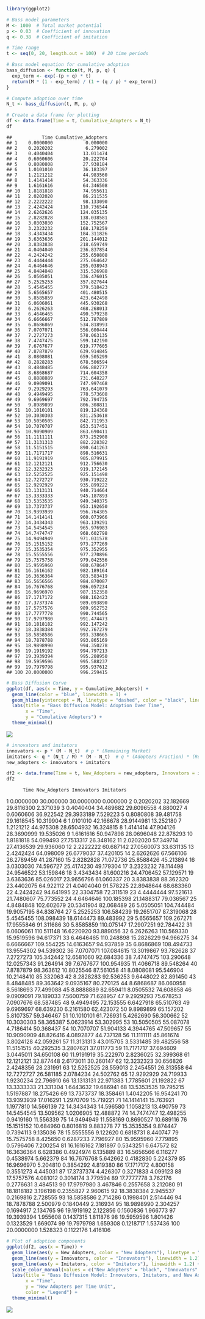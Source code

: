 
``` r
library(ggplot2)

# Bass model parameters
M <- 1000  # Total market potential
p <- 0.03  # Coefficient of innovation
q <- 0.38  # Coefficient of imitation

# Time range
t <- seq(0, 20, length.out = 100)  # 20 time periods
```

``` r
# Bass model equation for cumulative adoption
bass_diffusion <- function(t, M, p, q) {
  exp_term <- exp(-(p + q) * t)
  return(M * (1 - exp_term) / (1 + (q / p) * exp_term))
}

# Compute adoption over time
N_t <- bass_diffusion(t, M, p, q)

# Create a data frame for plotting
df <- data.frame(Time = t, Cumulative_Adopters = N_t)
df
```

    ##           Time Cumulative_Adopters
    ## 1    0.0000000            0.000000
    ## 2    0.2020202            6.279002
    ## 3    0.4040404           13.011474
    ## 4    0.6060606           20.222704
    ## 5    0.8080808           27.938184
    ## 6    1.0101010           36.183397
    ## 7    1.2121212           44.983560
    ## 8    1.4141414           54.363336
    ## 9    1.6161616           64.346508
    ## 10   1.8181818           74.955611
    ## 11   2.0202020           86.211535
    ## 12   2.2222222           98.133090
    ## 13   2.4242424          110.736544
    ## 14   2.6262626          124.035135
    ## 15   2.8282828          138.038581
    ## 16   3.0303030          152.752567
    ## 17   3.2323232          168.178259
    ## 18   3.4343434          184.311826
    ## 19   3.6363636          201.144012
    ## 20   3.8383838          218.659749
    ## 21   4.0404040          236.837854
    ## 22   4.2424242          255.650808
    ## 23   4.4444444          275.064642
    ## 24   4.6464646          295.038943
    ## 25   4.8484848          315.526988
    ## 26   5.0505051          336.476015
    ## 27   5.2525253          357.827644
    ## 28   5.4545455          379.518423
    ## 29   5.6565657          401.480515
    ## 30   5.8585859          423.642498
    ## 31   6.0606061          445.930268
    ## 32   6.2626263          468.268013
    ## 33   6.4646465          490.579238
    ## 34   6.6666667          512.787809
    ## 35   6.8686869          534.818993
    ## 36   7.0707071          556.600444
    ## 37   7.2727273          578.063135
    ## 38   7.4747475          599.142190
    ## 39   7.6767677          619.777605
    ## 40   7.8787879          639.914845
    ## 41   8.0808081          659.505299
    ## 42   8.2828283          678.506594
    ## 43   8.4848485          696.882777
    ## 44   8.6868687          714.604358
    ## 45   8.8888889          731.648227
    ## 46   9.0909091          747.997468
    ## 47   9.2929293          763.641079
    ## 48   9.4949495          778.573608
    ## 49   9.6969697          792.794735
    ## 50   9.8989899          806.308811
    ## 51  10.1010101          819.124368
    ## 52  10.3030303          831.253618
    ## 53  10.5050505          842.711953
    ## 54  10.7070707          853.517451
    ## 55  10.9090909          863.690411
    ## 56  11.1111111          873.252908
    ## 57  11.3131313          882.228382
    ## 58  11.5151515          890.641263
    ## 59  11.7171717          898.516631
    ## 60  11.9191919          905.879915
    ## 61  12.1212121          912.756630
    ## 62  12.3232323          919.172145
    ## 63  12.5252525          925.151498
    ## 64  12.7272727          930.719222
    ## 65  12.9292929          935.899222
    ## 66  13.1313131          940.714664
    ## 67  13.3333333          945.187893
    ## 68  13.5353535          949.340375
    ## 69  13.7373737          953.192650
    ## 70  13.9393939          956.764305
    ## 71  14.1414141          960.073966
    ## 72  14.3434343          963.139291
    ## 73  14.5454545          965.976983
    ## 74  14.7474747          968.602798
    ## 75  14.9494949          971.031578
    ## 76  15.1515152          973.277269
    ## 77  15.3535354          975.352955
    ## 78  15.5555556          977.270896
    ## 79  15.7575758          979.042556
    ## 80  15.9595960          980.678647
    ## 81  16.1616162          982.189164
    ## 82  16.3636364          983.583419
    ## 83  16.5656566          984.870087
    ## 84  16.7676768          986.057234
    ## 85  16.9696970          987.152358
    ## 86  17.1717172          988.162423
    ## 87  17.3737374          989.093890
    ## 88  17.5757576          989.952752
    ## 89  17.7777778          990.744565
    ## 90  17.9797980          991.474473
    ## 91  18.1818182          992.147242
    ## 92  18.3838384          992.767279
    ## 93  18.5858586          993.338665
    ## 94  18.7878788          993.865169
    ## 95  18.9898990          994.350278
    ## 96  19.1919192          994.797213
    ## 97  19.3939394          995.208950
    ## 98  19.5959596          995.588237
    ## 99  19.7979798          995.937612
    ## 100 20.0000000          996.259415

``` r
# Bass Diffusion Curve
ggplot(df, aes(x = Time, y = Cumulative_Adopters)) +
  geom_line(color = "blue", linewidth = 1) +
  geom_hline(yintercept = M, linetype = "dashed", color = "black", linewidth = 1.2) +
  labs(title = "Bass Diffusion Model: Adoption Over Time",
       x = "Time",
       y = "Cumulative Adopters") +
  theme_minimal()
```

![](bassModel_files/figure-gfm/unnamed-chunk-3-1.png)<!-- -->

``` r
# innovators and imitators
innovators <- p * (M - N_t)  # p * (Remaining Market)
imitators <- q * (N_t / M) * (M - N_t)  # q * (Adopters Fraction) * (Remaining Market)
new_adopters <- innovators + imitators

df2 <- data.frame(Time = t, New_Adopters = new_adopters, Innovators = innovators, Imitators = imitators)
df2
```

          Time New_Adopters Innovators Imitators

1 0.0000000 30.000000 30.0000000 0.000000 2 0.2020202 32.182669
29.8116300 2.371039 3 0.4040404 34.489682 29.6096558 4.880027 4
0.6060606 36.922542 29.3933189 7.529223 5 0.8080808 39.481758 29.1618545
10.319904 6 1.0101010 42.166678 28.9144981 13.252180 7 1.2121212
44.975308 28.6504932 16.324815 8 1.4141414 47.904126 28.3690999
19.535026 9 1.6161616 50.947898 28.0696048 22.878293 10 1.8181818
54.099493 27.7513317 26.348162 11 2.0202020 57.349714 27.4136539
29.936060 12 2.2222222 60.687142 27.0560073 33.631135 13 2.4242424
64.098009 26.6779037 37.420105 14 2.6262626 67.566106 26.2789459
41.287160 15 2.8282828 71.072736 25.8588426 45.213894 16 3.0303030
74.596727 25.4174230 49.179304 17 3.2323232 78.114498 24.9546522
53.159846 18 3.4343434 81.600216 24.4706452 57.129571 19 3.6363636
85.026017 23.9656796 61.060337 20 3.8383838 88.362320 23.4402075
64.922112 21 4.0404040 91.578225 22.8948644 68.683360 22 4.2424242
94.641995 22.3304758 72.311519 23 4.4444444 97.521613 21.7480607
75.773552 24 4.6464646 100.185398 21.1488317 79.036567 25 4.8484848
102.602679 20.5341904 82.068489 26 5.0505051 104.744484 19.9057195
84.838764 27 5.2525253 106.584239 19.2651707 87.319068 28 5.4545455
108.098439 18.6144473 89.483992 29 5.6565657 109.267271 17.9555846
91.311686 30 5.8585859 110.075147 17.2907251 92.784422 31 6.0606061
110.511148 16.6220920 93.889056 32 6.2626263 110.569330 15.9519596
94.617371 33 6.4646465 110.248898 15.2826229 94.966275 34 6.6666667
109.554225 14.6163657 94.937859 35 6.8686869 108.494733 13.9554302
94.539302 36 7.0707071 107.084615 13.3019867 93.782628 37 7.2727273
105.342442 12.6581060 92.684336 38 7.4747475 103.290648 12.0257343
91.264914 39 7.6767677 100.954935 11.4066718 89.548264 40 7.8787879
98.363612 10.8025546 87.561058 41 8.0808081 95.546904 10.2148410
85.332063 42 8.2828283 92.536253 9.6448022 82.891450 43 8.4848485
89.363642 9.0935167 80.270125 44 8.6868687 86.060958 8.5618693 77.499088
45 8.8888889 82.659411 8.0505532 74.608858 46 9.0909091 79.189033
7.5600759 71.628957 47 9.2929293 75.678253 7.0907676 68.587485 48
9.4949495 72.153555 6.6427918 65.510763 49 9.6969697 68.639230 6.2161580
62.423072 50 9.8989899 65.157202 5.8107357 59.346467 51 10.1010101
61.726931 5.4262690 56.300662 52 10.3030303 58.365387 5.0623914
53.302995 53 10.5050505 55.087078 4.7186414 50.368437 54 10.7070707
51.904133 4.3944765 47.509657 55 10.9090909 48.826416 4.0892877
44.737128 56 11.1111111 45.861674 3.8024128 42.059261 57 11.3131313
43.015705 3.5331485 39.482556 58 11.5151515 40.292535 3.2807621
37.011773 59 11.7171717 37.694609 3.0445011 34.650108 60 11.9191919
35.222970 2.8236025 32.399368 61 12.1212121 32.877448 2.6173011
30.260147 62 12.3232323 30.656826 2.4248356 28.231991 63 12.5252525
28.559013 2.2454551 26.313558 64 12.7272727 26.581185 2.0784234
24.502762 65 12.9292929 24.719933 1.9230234 22.796910 66 13.1313131
22.971383 1.7785601 21.192822 67 13.3333333 21.331304 1.6443632
19.686941 68 13.5353535 19.795215 1.5197887 18.275426 69 13.7373737
18.358461 1.4042205 16.954241 70 13.9393939 17.016291 1.2970709
15.719221 71 14.1414141 15.763921 1.1977810 14.566139 72 14.3434343
14.596580 1.1058213 13.490759 73 14.5454545 13.509562 1.0206905
12.488872 74 14.7474747 12.498255 0.9419160 11.556339 75 14.9494949
11.558169 0.8690527 10.689116 76 15.1515152 10.684960 0.8016819 9.883278
77 15.3535354 9.874447 0.7394113 9.135036 78 15.5555556 9.122620
0.6818731 8.440747 79 15.7575758 8.425650 0.6287233 7.796927 80
15.9595960 7.779895 0.5796406 7.200254 81 16.1616162 7.181897 0.5343251
6.647572 82 16.3636364 6.628386 0.4924974 6.135889 83 16.5656566
6.116277 0.4538974 5.662379 84 16.7676768 5.642662 0.4182830 5.224379 85
16.9696970 5.204810 0.3854292 4.819380 86 17.1717172 4.800158 0.3551273
4.445031 87 17.3737374 4.426307 0.3271833 4.099123 88 17.5757576
4.081012 0.3014174 3.779594 89 17.7777778 3.762176 0.2776631 3.484513 90
17.9797980 3.467846 0.2557658 3.212080 91 18.1818182 3.196198 0.2355827
2.960615 92 18.3838384 2.945537 0.2169816 2.728555 93 18.5858586
2.714286 0.1998401 2.514446 94 18.7878788 2.500979 0.1840449 2.316934 95
18.9898990 2.304257 0.1694917 2.134765 96 19.1919192 2.122856 0.1560836
1.966773 97 19.3939394 1.955608 0.1437315 1.811876 98 19.5959596
1.801426 0.1323529 1.669074 99 19.7979798 1.659308 0.1218717 1.537436
100 20.0000000 1.528323 0.1122176 1.416106

``` r
# Plot of adoption components
ggplot(df2, aes(x = Time)) +
  geom_line(aes(y = New_Adopters, color = "New Adopters"), linetype = "dashed", linewidth = 1.2) +
  geom_line(aes(y = Innovators, color = "Innovators"), linewidth = 1.2) +
  geom_line(aes(y = Imitators, color = "Imitators"), linewidth = 1.2) +
  scale_color_manual(values = c("New Adopters" = "black", "Innovators" = "red", "Imitators" = "green")) +
  labs(title = "Bass Diffusion Model: Innovators, Imitators, and New Adopters",
       x = "Time",
       y = "New Adopters per Time Unit",
       color = "Legend") +
  theme_minimal()
```

![](bassModel_files/figure-gfm/unnamed-chunk-5-1.png)<!-- -->
